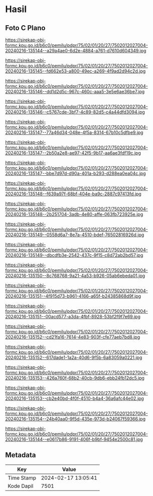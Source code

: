# Hasil

## Foto C Plano

https://sirekap-obj-formc.kpu.go.id/b6c0/pemilu/pdpr/75/02/01/20/27/7502012027004-20240216-135144--a29a4ae0-6d2e-4884-a761-d7610d604349.jpg

https://sirekap-obj-formc.kpu.go.id/b6c0/pemilu/pdpr/75/02/01/20/27/7502012027004-20240216-135145--fd662e53-a800-49ec-a269-4f9ad2d94c2d.jpg

https://sirekap-obj-formc.kpu.go.id/b6c0/pemilu/pdpr/75/02/01/20/27/7502012027004-20240216-135146--dd1d2d5c-967c-460c-aaa5-3e5e6ae36be7.jpg

https://sirekap-obj-formc.kpu.go.id/b6c0/pemilu/pdpr/75/02/01/20/27/7502012027004-20240216-135146--c5767cde-3bf7-4c89-82d5-c4a44dfd3094.jpg

https://sirekap-obj-formc.kpu.go.id/b6c0/pemilu/pdpr/75/02/01/20/27/7502012027004-20240216-135147--77a46d34-048e-4f5a-8314-67b10c5dfbe9.jpg

https://sirekap-obj-formc.kpu.go.id/b6c0/pemilu/pdpr/75/02/01/20/27/7502012027004-20240216-135147--2b50a2e8-ae97-42f5-9b17-aa6ae3fdf19c.jpg

https://sirekap-obj-formc.kpu.go.id/b6c0/pemilu/pdpr/75/02/01/20/27/7502012027004-20240216-135147--bbe7d97d-d90a-401a-b293-d288ea0ea04c.jpg

https://sirekap-obj-formc.kpu.go.id/b6c0/pemilu/pdpr/75/02/01/20/27/7502012027004-20240216-135148--f639a97f-68bf-404e-ba9c-2887c97413fd.jpg

https://sirekap-obj-formc.kpu.go.id/b6c0/pemilu/pdpr/75/02/01/20/27/7502012027004-20240216-135148--2b251704-3adb-4e80-affe-063fb723925e.jpg

https://sirekap-obj-formc.kpu.go.id/b6c0/pemilu/pdpr/75/02/01/20/27/7502012027004-20240216-135149--0558d6a7-8e7a-4510-bdef-76502816926d.jpg

https://sirekap-obj-formc.kpu.go.id/b6c0/pemilu/pdpr/75/02/01/20/27/7502012027004-20240216-135149--dbcdfb3e-2542-437c-9f15-c8d72ab2bd57.jpg

https://sirekap-obj-formc.kpu.go.id/b6c0/pemilu/pdpr/75/02/01/20/27/7502012027004-20240216-135150--8c768768-9a21-4a53-b926-05ab6ebeda01.jpg

https://sirekap-obj-formc.kpu.go.id/b6c0/pemilu/pdpr/75/02/01/20/27/7502012027004-20240216-135151--4f915d73-b961-4166-a65f-b24385868d9f.jpg

https://sirekap-obj-formc.kpu.go.id/b6c0/pemilu/pdpr/75/02/01/20/27/7502012027004-20240216-135151--00acd577-a3da-4fbf-8928-53bf2f9f7e69.jpg

https://sirekap-obj-formc.kpu.go.id/b6c0/pemilu/pdpr/75/02/01/20/27/7502012027004-20240216-135152--cd21fa16-7614-4e83-903f-cfe77aeb7bd8.jpg

https://sirekap-obj-formc.kpu.go.id/b6c0/pemilu/pdpr/75/02/01/20/27/7502012027004-20240216-135152--617dade1-1a2a-40d6-9f5b-6a83059a0221.jpg

https://sirekap-obj-formc.kpu.go.id/b6c0/pemilu/pdpr/75/02/01/20/27/7502012027004-20240216-135153--426a760f-68b2-40cb-9db6-ebb24fb12dc5.jpg

https://sirekap-obj-formc.kpu.go.id/b6c0/pemilu/pdpr/75/02/01/20/27/7502012027004-20240216-135153--cb2e40bd-4f0f-4510-b4a4-36a6afc44e02.jpg

https://sirekap-obj-formc.kpu.go.id/b6c0/pemilu/pdpr/75/02/01/20/27/7502012027004-20240216-135154--24b40aa0-9f5d-435e-973d-b24067f59366.jpg

https://sirekap-obj-formc.kpu.go.id/b6c0/pemilu/pdpr/75/02/01/20/27/7502012027004-20240216-135144--e0617b86-9191-406f-b9bf-9454e2500c81.jpg


## Metadata

| Key        | Value               |
| ---------- | ------------------- |
| Time Stamp | 2024-02-17 13:05:41 |
| Kode Dapil | 7501                |



